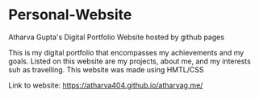 # Personal-Website
Atharva Gupta's Digital Portfolio Website hosted by github pages

This is my digital portfolio that encompasses my achievements and my goals. Listed on this website are my projects, about me, and my interests suh as travelling. This website was made using HMTL/CSS

Link to website: https://atharva404.github.io/atharvag.me/
